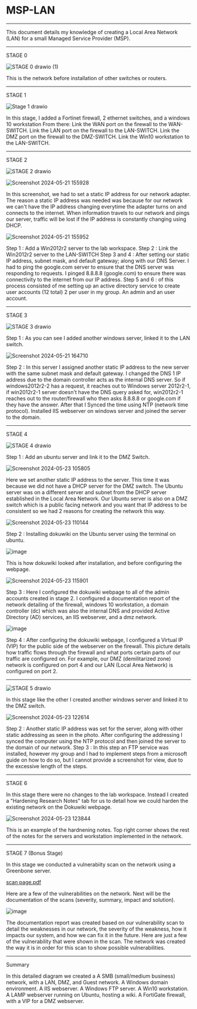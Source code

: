 # MSP-LAN

---
This document details my knowledge of creating a Local Area Network (LAN) for a small Managed Service Provider (MSP).

---
STAGE 0

![STAGE 0 drawio (1)](https://github.com/BlazWilson/MSP-LAN-/assets/170445236/d08e00aa-4c10-4a21-905d-df3a76f3f706)

This is the network before installation of other switches or routers.

---
STAGE 1

![Stage 1 drawio](https://github.com/BlazWilson/MSP-LAN-/assets/170445236/21317d16-f1e5-4e3f-8c63-d6a72c955274)

In this stage, I added a Fortinet firewall, 2 ethernet switches, and a windows 10 workstation
From there: 
Link the WAN port on the firewall to the WAN-SWITCH.
Link the LAN port on the firewall to the LAN-SWITCH.
Link the DMZ port on the firewall to the DMZ-SWITCH.
Link the Win10 workstation to the LAN-SWITCH.

---
STAGE 2

![STAGE 2 drawio](https://github.com/BlazWilson/MSP-LAN-/assets/170445236/81ace8a6-8893-4a63-9eff-ba46dae2f8c5)

![Screenshot 2024-05-21 155928](https://github.com/BlazWilson/MSP-LAN-/assets/170445236/ebcbc22c-dc51-4c2c-bb6b-8870f79b9feb)

In this screenshot, we had to set a static IP address for our network adapter. The reason a static IP address was needed was because for our network we can't have the IP address changing everytime the adapter turns on and connects to the internet. When information travels to our network and pings our server, traffic will be lost if the IP address is constantly changing using DHCP.

![Screenshot 2024-05-21 155952](https://github.com/BlazWilson/MSP-LAN-/assets/170445236/f2dc514d-325a-4381-9d08-26447c48b375)

Step 1 : Add a Win2012r2 server to the lab workspace.
Step 2 : Link the Win2012r2 server to the LAN-SWITCH
Step 3 and 4 : After setting our static IP address, subnet mask, and default gateway; along with our DNS Server. I had to ping the google.com server to ensure that the DNS server was responding to requests. I pinged 8.8.8.8 (google.com) to ensure there was connectivity to the internet from our IP address.
Step 5 and 6 : of this process consisted of me setting up an active directory service to create user accounts (12 total) 2 per user in my group. An admin and an user account.

---
STAGE 3

![STAGE 3 drawio](https://github.com/BlazWilson/MSP-LAN-/assets/170445236/6fb1101d-3c8e-4ad9-b3e5-c9939cd3d107)

Step 1 : As you can see I added another windows server, linked it to the LAN switch.

![Screenshot 2024-05-21 164710](https://github.com/BlazWilson/MSP-LAN-/assets/170445236/4d653f49-2d7e-4621-aa77-e497ff563a9b)

Step 2 : In this server I assigned another static IP address to the new server with the same subnet mask and default gateway. I changed the DNS 1 IP address due to the domain controller acts as the internal DNS server. So if windows2012r2-2 has a request, it reaches out to Windows server 2012r2-1, if win2012r2-1 server doesn't have the DNS query asked for, win2012r2-1 reaches out to the router/firewall who then asks 8.8.8.8 or google.com if they have the answer. After that I Synced the time using NTP (network time protocol).
Installed IIS webserver on windows server and joined the server to the domain. 

---
STAGE 4

![STAGE 4 drawio](https://github.com/BlazWilson/MSP-LAN-/assets/170445236/eef50f79-9c70-4068-a446-5f94d1466f60)

Step 1 : Add an ubuntu server and link it to the DMZ Switch.

![Screenshot 2024-05-23 105805](https://github.com/BlazWilson/MSP-LAN-/assets/170445236/7b045682-3740-4d3c-8bee-aae7646589b4)

Here we set another static IP address to the server. This time it was because we did not have a DHCP server for the DMZ switch. The Ubuntu server was on a different server and subnet from the DHCP server established in the Local Area Network. Our Ubuntu server is also on a DMZ switch which is a public facing network and you want that IP address to be consistent so we had 2 reasons for creating the network this way.

![Screenshot 2024-05-23 110144](https://github.com/BlazWilson/MSP-LAN-/assets/170445236/dc196b56-59a0-41a2-b946-62b4f0a52d03)

Step 2 : Installing dokuwiki on the Ubuntu server using the terminal on ubuntu. 

![image](https://github.com/BlazWilson/MSP-LAN-/assets/170445236/6a594e80-fb06-407a-8b37-72a2aaccfa32)

This is how dokuwiki looked after installation, and before configuring the webpage.

![Screenshot 2024-05-23 115901](https://github.com/BlazWilson/MSP-LAN-/assets/170445236/7894ad92-f1f8-42ba-a21b-46c5e7fc06bf)

Step 3 : Here I configured the dokuwiki webpage to all of the admin accounts created in stage 2. I configured a documentation report of the network detailing of the firewall, windows 10 workstation, a domain controller (dc) which was also the internal DNS and provided Active Directory (AD) services, an IIS webserver, and a dmz network.

![image](https://github.com/BlazWilson/MSP-LAN-/assets/170445236/ae677f20-45a4-4c98-b0ae-c2a3073f49cb)

Step 4 : After configuring the dokuwiki webpage, I configured a Virtual IP (VIP) for the public side of the webserver on the firewall.
This picture details how traffic flows through the firewall and what ports certain parts of our traffic are configured on. For example, our DMZ (demilitarized zone) network is configured on port 4 and our LAN (Local Area Network) is configured on port 2. 

---

![STAGE 5 drawio](https://github.com/BlazWilson/MSP-LAN-/assets/170445236/c8c643c9-cfd2-42fd-881e-1ba02bd6f006)

In this stage like the other I created another windows server and linked it to the DMZ switch.

![Screenshot 2024-05-23 122614](https://github.com/BlazWilson/MSP-LAN-/assets/170445236/7a27a82a-5848-4aa0-8546-dc7316e683ba)

Step 2 : Another static IP address was set for the server, along with other static addressing as seen in the photo. After configuring the addressing I synced the computer using the NTP protocol and then joined the server to the domain of our network.
Step 3 : In this step an FTP service was installed, however my group and I had to implement steps from a microsoft guide on how to do so, but I cannot provide a screenshot for view, due to the excessive length of the steps. 

---
STAGE 6

In this stage there were no changes to the lab workspace. Instead I created a "Hardening Research Notes" tab for us to detail how we could harden the existing network on the Dokuwiki webpage.

![Screenshot 2024-05-23 123844](https://github.com/BlazWilson/MSP-LAN-/assets/170445236/1a92fe2e-7543-4a57-bde3-4af4f0eaaaa9)

This is an example of the hardnening notes. Top right corner shows the rest of the notes for the servers and workstation implemented in the network.

---
STAGE 7 (Bonus Stage) 

In this stage we conducted a vulnerabiity scan on the network using a Greenbone server.

[scan page.pdf](https://github.com/BlazWilson/MSP-LAN-/files/15436347/scan.page.pdf)

Here are a few of the vulnerabilities on the network. 
Next will be the documentation of the scans (severity, summary, impact and solution).

![image](https://github.com/BlazWilson/MSP-LAN-/assets/170445236/6148aea2-2552-4b28-86c4-d286c79d792d)

The documentation report was created based on our vulnerability scan to detail the weaknesses in our network, the severity of the weakness, how it impacts our system, and how we can fix it in the future. Here are just a few of the vulnerability that were shown in the scan. The network was created the way it is in order for this scan to show possible vulnerabilities. 

---
Summary 

In this detailed diagram we created a 
A SMB (small/medium business) network, with a LAN, DMZ, and Guest network.
A Windows domain environment.
A IIS webserver.
A Windows FTP server.
A Win10 workstation.
A LAMP webserver running on Ubuntu, hosting a wiki.
A FortiGate firewall, with a VIP for a DMZ webserver.



